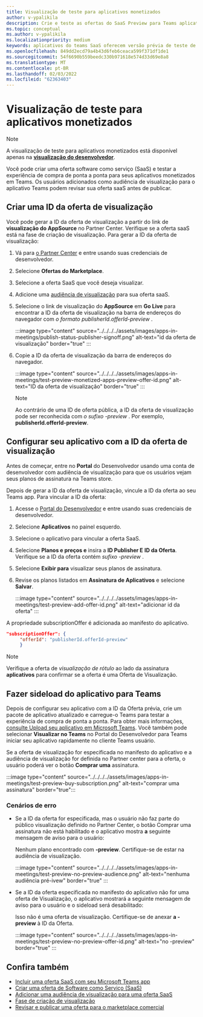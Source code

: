 ```yaml
---
title: Visualização de teste para aplicativos monetizados
author: v-ypalikila
description: Crie e teste as ofertas do SaaS Preview para Teams aplicativo antes de forçar a oferta ao vivo.
ms.topic: conceptual
ms.author: v-ypalikila
ms.localizationpriority: medium
keywords: aplicativos do teams SaaS oferecem versão prévia de teste de visualização monetizada saas
ms.openlocfilehash: 849dd2ecd79a4b43d6feb6ceaca599f371df1de1
ms.sourcegitcommit: 54f6690b559beedc330b971618e574d33d69e8a8
ms.translationtype: MT
ms.contentlocale: pt-BR
ms.lasthandoff: 02/03/2022
ms.locfileid: "62363403"
---
```

# <a name="test-preview-for-monetized-apps"></a>Visualização de teste para aplicativos monetizados

> [!NOTE]
> A visualização de teste para aplicativos monetizados está disponível apenas na [**visualização do desenvolvedor**](/microsoftteams/platform/resources/dev-preview/developer-preview-intro).

Você pode criar uma oferta software como serviço (SaaS) e testar a experiência de compra de ponta a ponta para seus aplicativos monetizados em Teams. Os usuários adicionados como audiência de visualização para o aplicativo Teams podem revisar sua oferta saaS antes de publicar.

## <a name="create-a-preview-offer-id"></a>Criar uma ID da oferta de visualização

Você pode gerar a ID da oferta de visualização a partir do link de **visualização do AppSource** no Partner Center. Verifique se a oferta saaS está na fase de criação de visualização. Para gerar a ID da oferta de visualização:

1. Vá para [o Partner Center](https://go.microsoft.com/fwlink/?linkid=2166002) e entre usando suas credenciais de desenvolvedor.
1. Selecione **Ofertas do Marketplace**.
1. Selecione a oferta SaaS que você deseja visualizar.
1. Adicione uma [audiência de visualização](/azure/marketplace/create-new-saas-offer-preview) para sua oferta saaS.
1. Selecione o link de visualização do **AppSource** em **Go Live** para encontrar a ID da oferta de visualização na barra de endereços do navegador com *o formato publisherId.offerId-preview* .

    :::image type="content" source="../../../../assets/images/apps-in-meetings/publish-status-publisher-signoff.png" alt-text="id da oferta de visualização" border="true" :::

1. Copie a ID da oferta de visualização da barra de endereços do navegador.

      :::image type="content" source="../../../../assets/images/apps-in-meetings/test-preview-monetized-apps-preview-offer-id.png" alt-text="ID da oferta de visualização" border="true" :::

    > [!NOTE]
    > Ao contrário de uma ID de oferta pública, a ID da oferta de visualização pode ser reconhecida com *o sufixo -preview* . Por exemplo, **publisherId.offerId-preview**.

## <a name="configure-your-app-with-the-preview-offer-id"></a>Configurar seu aplicativo com a ID da oferta de visualização

Antes de começar, entre no **Portal** do Desenvolvedor usando uma conta de desenvolvedor com  audiência de visualização para que os usuários vejam seus planos de assinatura na Teams store.

Depois de gerar a ID da oferta de visualização, vincule a ID da oferta ao seu Teams app. Para vincular a ID da oferta:

1. Acesse o [Portal do Desenvolvedor](https://dev.teams.microsoft.com/) e entre usando suas credenciais de desenvolvedor.
1. Selecione **Aplicativos** no painel esquerdo.
1. Selecione o aplicativo para vincular a oferta SaaS.
1. Selecione **Planos e preços e** insira a **ID Publisher E** **ID da Oferta**.  
  Verifique se a ID da oferta contém *sufixo -preview* .
1. Selecione **Exibir para** visualizar seus planos de assinatura.
1. Revise os planos listados em **Assinatura de Aplicativos** e selecione **Salvar**.

    :::image type="content" source="../../../../assets/images/apps-in-meetings/test-preview-add-offer-id.png" alt-text="adicionar id da oferta" :::

A propriedade subscriptionOffer é adicionada ao manifesto do aplicativo.

```json
"subscriptionOffer": {
     "offerId": "publisherId.offerId-preview"  
     }
```

>[!NOTE]
> Verifique a oferta de *visualização de rótulo* ao lado da assinatura **aplicativos** para confirmar se a oferta é uma Oferta de Visualização.

## <a name="sideload-the-app-to-teams"></a>Fazer sideload do aplicativo para Teams

Depois de configurar seu aplicativo com a ID da Oferta prévia, crie um pacote de aplicativo atualizado e carregue-o Teams para testar a experiência de compra de ponta a ponta. Para obter mais informações, [consulte Upload seu aplicativo em Microsoft Teams](../../apps-upload.md). Você também pode selecionar **Visualizar no Teams** no Portal do Desenvolvedor para Teams iniciar seu aplicativo rapidamente no cliente Teams usuário.

Se a oferta de visualização for especificada no manifesto do aplicativo e a audiência de visualização for definida no Partner center para a oferta, o usuário poderá ver o botão **Comprar uma** assinatura.

:::image type="content" source="../../../../assets/images/apps-in-meetings/test-preview-buy-subscription.png" alt-text="comprar uma assinatura" border="true":::

### <a name="error-scenarios"></a>Cenários de erro

* Se a ID da oferta for especificada, mas o usuário não faz parte do público visualização definido no Partner Center, o botão Comprar uma assinatura não está habilitado e o aplicativo mostra **a** seguinte mensagem de aviso para o usuário:

  Nenhum plano encontrado com **-preview**. Certifique-se de estar na audiência de visualização.

  :::image type="content" source="../../../../assets/images/apps-in-meetings/test-preview-no-preview-audience.png" alt-text="nenhuma audiência pré-ivew" border="true" :::

* Se a ID da oferta especificada no manifesto do aplicativo não for uma oferta de Visualização, o aplicativo mostrará a seguinte mensagem de aviso para o usuário e o sideload será desabilitado:
  
  Isso não é uma oferta de visualização. Certifique-se de anexar **a -preview** à ID da Oferta.

  :::image type="content" source="../../../../assets/images/apps-in-meetings/test-preview-no-preview-offer-id.png" alt-text="no -preview" border="true" :::

## <a name="see-also"></a>Confira também

* [Incluir uma oferta SaaS com seu Microsoft Teams app](include-saas-offer.md)
* [Criar uma oferta de Software como Serviço (SaaS)](include-saas-offer.md#create-your-saas-offer)
* [Adicionar uma audiência de visualização para uma oferta SaaS](/azure/marketplace/create-new-saas-offer-preview)
* [Fase de criação de visualização](/azure/marketplace/review-publish-offer)
* [Revisar e publicar uma oferta para o marketplace comercial](/azure/marketplace/review-publish-offer#validation-and-publishing-steps)
